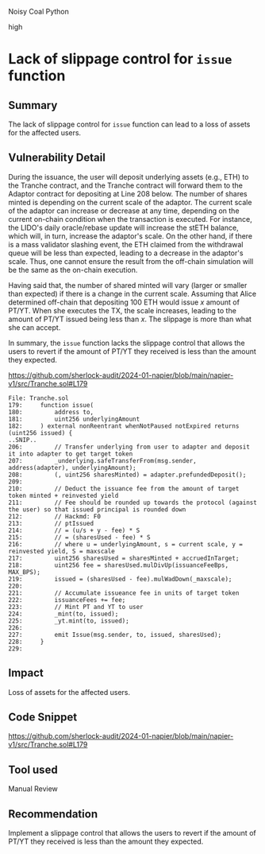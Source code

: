 Noisy Coal Python

high

# Lack of slippage control for `issue` function

## Summary

The lack of slippage control for `issue` function can lead to a loss of assets for the affected users.

## Vulnerability Detail

During the issuance, the user will deposit underlying assets (e.g., ETH) to the Tranche contract, and the Tranche contract will forward them to the Adaptor contract for depositing at Line 208 below. The number of shares minted is depending on the current scale of the adaptor. The current scale of the adaptor can increase or decrease at any time, depending on the current on-chain condition when the transaction is executed. For instance, the LIDO's daily oracle/rebase update will increase the stETH balance, which will, in turn, increase the adaptor's scale. On the other hand, if there is a mass validator slashing event, the ETH claimed from the withdrawal queue will be less than expected, leading to a decrease in the adaptor's scale. Thus, one cannot ensure the result from the off-chain simulation will be the same as the on-chain execution.

Having said that, the number of shared minted will vary (larger or smaller than expected) if there is a change in the current scale. Assuming that Alice determined off-chain that depositing 100 ETH would issue $x$ amount of PT/YT. When she executes the TX, the scale increases, leading to the amount of PT/YT issued being less than $x$. The slippage is more than what she can accept.

In summary, the `issue` function lacks the slippage control that allows the users to revert if the amount of PT/YT they received is less than the amount they expected.

https://github.com/sherlock-audit/2024-01-napier/blob/main/napier-v1/src/Tranche.sol#L179

```solidity
File: Tranche.sol
179:     function issue(
180:         address to,
181:         uint256 underlyingAmount
182:     ) external nonReentrant whenNotPaused notExpired returns (uint256 issued) {
..SNIP..
206:         // Transfer underlying from user to adapter and deposit it into adapter to get target token
207:         _underlying.safeTransferFrom(msg.sender, address(adapter), underlyingAmount);
208:         (, uint256 sharesMinted) = adapter.prefundedDeposit();
209: 
210:         // Deduct the issuance fee from the amount of target token minted + reinvested yield
211:         // Fee should be rounded up towards the protocol (against the user) so that issued principal is rounded down
212:         // Hackmd: F0
213:         // ptIssued
214:         // = (u/s + y - fee) * S
215:         // = (sharesUsed - fee) * S
216:         // where u = underlyingAmount, s = current scale, y = reinvested yield, S = maxscale
217:         uint256 sharesUsed = sharesMinted + accruedInTarget;
218:         uint256 fee = sharesUsed.mulDivUp(issuanceFeeBps, MAX_BPS);
219:         issued = (sharesUsed - fee).mulWadDown(_maxscale);
220: 
221:         // Accumulate issueance fee in units of target token
222:         issuanceFees += fee;
223:         // Mint PT and YT to user
224:         _mint(to, issued);
225:         _yt.mint(to, issued);
226: 
227:         emit Issue(msg.sender, to, issued, sharesUsed);
228:     }
229: 
```

## Impact

Loss of assets for the affected users.

## Code Snippet

https://github.com/sherlock-audit/2024-01-napier/blob/main/napier-v1/src/Tranche.sol#L179

## Tool used

Manual Review

## Recommendation

Implement a slippage control that allows the users to revert if the amount of PT/YT they received is less than the amount they expected.